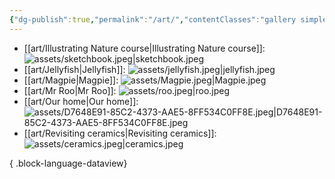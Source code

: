 ```yaml
---
{"dg-publish":true,"permalink":"/art/","contentClasses":"gallery simple"}
---
```


- [[art/Illustrating Nature course\|Illustrating Nature course]]: ![assets/sketchbook.jpeg|sketchbook.jpeg](/img/user/assets/sketchbook.jpeg)
- [[art/Jellyfish\|Jellyfish]]: ![assets/jellyfish.jpeg|jellyfish.jpeg](/img/user/assets/jellyfish.jpeg)
- [[art/Magpie\|Magpie]]: ![assets/Magpie.jpeg|Magpie.jpeg](/img/user/assets/Magpie.jpeg)
- [[art/Mr Roo\|Mr Roo]]: ![assets/roo.jpeg|roo.jpeg](/img/user/assets/roo.jpeg)
- [[art/Our home\|Our home]]: ![assets/D7648E91-85C2-4373-AAE5-8FF534C0FF8E.jpeg|D7648E91-85C2-4373-AAE5-8FF534C0FF8E.jpeg](/img/user/assets/D7648E91-85C2-4373-AAE5-8FF534C0FF8E.jpeg)
- [[art/Revisiting ceramics\|Revisiting ceramics]]: ![assets/ceramics.jpeg|ceramics.jpeg](/img/user/assets/ceramics.jpeg)

{ .block-language-dataview}

